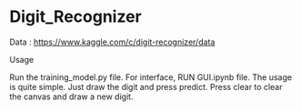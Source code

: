 # Digit_Recognizer
 
Data : https://www.kaggle.com/c/digit-recognizer/data

Usage

Run the training_model.py file.
For interface, RUN GUI.ipynb file.
The usage is quite simple. Just draw the digit and press predict. Press clear to clear the canvas and draw a new digit.

